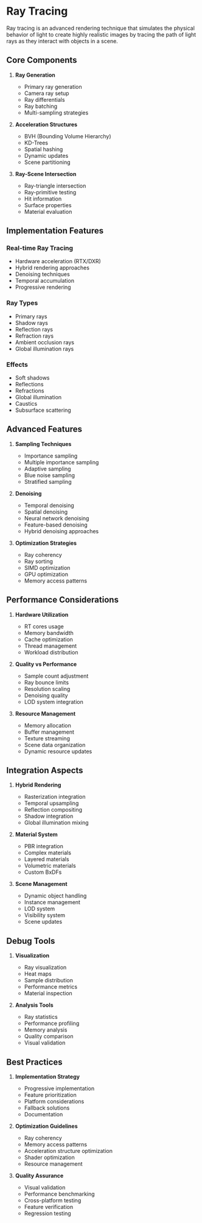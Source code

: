 # Ray Tracing

Ray tracing is an advanced rendering technique that simulates the physical behavior of light to create highly realistic images by tracing the path of light rays as they interact with objects in a scene.

## Core Components

1. **Ray Generation**
   - Primary ray generation
   - Camera ray setup
   - Ray differentials
   - Ray batching
   - Multi-sampling strategies

2. **Acceleration Structures**
   - BVH (Bounding Volume Hierarchy)
   - KD-Trees
   - Spatial hashing
   - Dynamic updates
   - Scene partitioning

3. **Ray-Scene Intersection**
   - Ray-triangle intersection
   - Ray-primitive testing
   - Hit information
   - Surface properties
   - Material evaluation

## Implementation Features

### Real-time Ray Tracing
- Hardware acceleration (RTX/DXR)
- Hybrid rendering approaches
- Denoising techniques
- Temporal accumulation
- Progressive rendering

### Ray Types
- Primary rays
- Shadow rays
- Reflection rays
- Refraction rays
- Ambient occlusion rays
- Global illumination rays

### Effects
- Soft shadows
- Reflections
- Refractions
- Global illumination
- Caustics
- Subsurface scattering

## Advanced Features

1. **Sampling Techniques**
   - Importance sampling
   - Multiple importance sampling
   - Adaptive sampling
   - Blue noise sampling
   - Stratified sampling

2. **Denoising**
   - Temporal denoising
   - Spatial denoising
   - Neural network denoising
   - Feature-based denoising
   - Hybrid denoising approaches

3. **Optimization Strategies**
   - Ray coherency
   - Ray sorting
   - SIMD optimization
   - GPU optimization
   - Memory access patterns

## Performance Considerations

1. **Hardware Utilization**
   - RT cores usage
   - Memory bandwidth
   - Cache optimization
   - Thread management
   - Workload distribution

2. **Quality vs Performance**
   - Sample count adjustment
   - Ray bounce limits
   - Resolution scaling
   - Denoising quality
   - LOD system integration

3. **Resource Management**
   - Memory allocation
   - Buffer management
   - Texture streaming
   - Scene data organization
   - Dynamic resource updates

## Integration Aspects

1. **Hybrid Rendering**
   - Rasterization integration
   - Temporal upsampling
   - Reflection compositing
   - Shadow integration
   - Global illumination mixing

2. **Material System**
   - PBR integration
   - Complex materials
   - Layered materials
   - Volumetric materials
   - Custom BxDFs

3. **Scene Management**
   - Dynamic object handling
   - Instance management
   - LOD system
   - Visibility system
   - Scene updates

## Debug Tools

1. **Visualization**
   - Ray visualization
   - Heat maps
   - Sample distribution
   - Performance metrics
   - Material inspection

2. **Analysis Tools**
   - Ray statistics
   - Performance profiling
   - Memory analysis
   - Quality comparison
   - Visual validation

## Best Practices

1. **Implementation Strategy**
   - Progressive implementation
   - Feature prioritization
   - Platform considerations
   - Fallback solutions
   - Documentation

2. **Optimization Guidelines**
   - Ray coherency
   - Memory access patterns
   - Acceleration structure optimization
   - Shader optimization
   - Resource management

3. **Quality Assurance**
   - Visual validation
   - Performance benchmarking
   - Cross-platform testing
   - Feature verification
   - Regression testing
